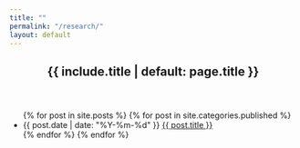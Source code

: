 ```yaml
---
title: ""
permalink: "/research/"
layout: default
---
```




<article>
  <header><h1>{{ include.title | default: page.title }}</h1></header>
  <ul class="archive">
    {% for post in site.posts %}
    {% for post in site.categories.published %}
    <li>
      <time datetime="{{ post.date | date_to_xmlschema }}">{{ post.date | date: "%Y-%m-%d" }}</time>
      <a href="{{ post.url | relative_url }}">{{ post.title }}</a>
    </li>
    {% endfor %}
    {% endfor %}
  </ul>
</article>
